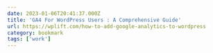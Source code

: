 ```yaml
---
date: 2023-01-06T20:41:37.000Z
title: 'GA4 For WordPress Users : A Comprehensive Guide'
url: https://wplift.com/how-to-add-google-analytics-to-wordpress
category: bookmark
tags: ['work']
---
```

